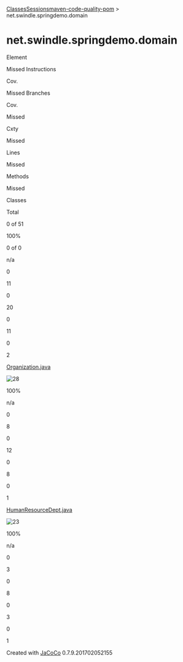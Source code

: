 [Classes](index.md)[Sessions](../jacoco-sessions.md)[maven-code-quality-pom](../index.md)
\> net.swindle.springdemo.domain

# net.swindle.springdemo.domain

Element

Missed Instructions

Cov.

Missed Branches

Cov.

Missed

Cxty

Missed

Lines

Missed

Methods

Missed

Classes

Total

0 of 51

100%

0 of 0

n/a

0

11

0

20

0

11

0

2

[Organization.java](Organization.java.md)

![28](../jacoco-resources/greenbar.gif "28")

100%

n/a

0

8

0

12

0

8

0

1

[HumanResourceDept.java](HumanResourceDept.java.md)

![23](../jacoco-resources/greenbar.gif "23")

100%

n/a

0

3

0

8

0

3

0

1

Created with [JaCoCo](http://www.jacoco.org/jacoco) 0.7.9.201702052155
